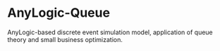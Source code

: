 # AnyLogic-Queue
AnyLogic-based discrete event simulation model, application of queue theory and small business optimization.
